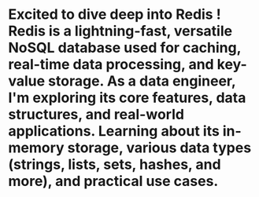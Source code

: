 # Excited to dive deep into Redis ! Redis is a lightning-fast, versatile NoSQL database used for caching, real-time data processing, and key-value storage. As a data engineer, I'm exploring its core features, data structures, and real-world applications. Learning about its in-memory storage, various data types (strings, lists, sets, hashes, and more), and practical use cases. 

